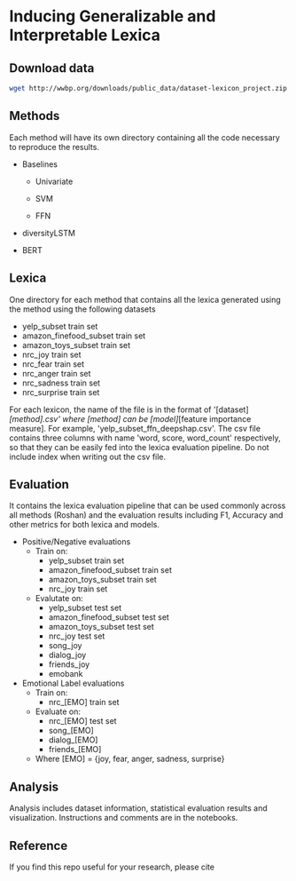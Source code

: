 # Inducing Generalizable and Interpretable Lexica

## Download data

```bash
wget http://wwbp.org/downloads/public_data/dataset-lexicon_project.zip
```

## Methods

Each method will have its own directory containing all the code necessary to reproduce the results.

- Baselines
  
  - Univariate
  
  - SVM
  
  - FFN

- diversityLSTM

- BERT

## Lexica

One directory for each method that contains all the lexica generated using the method using the following datasets

- yelp_subset train set
- amazon_finefood_subset train set
- amazon_toys_subset train set
- nrc_joy train set
- nrc_fear train set
- nrc_anger train set
- nrc_sadness train set
- nrc_surprise train set

For each lexicon, the name of the file is in the format of '[dataset]_[method].csv' where [method] can be [model]_[feature importance measure]. For example, 'yelp_subset_ffn_deepshap.csv'. The csv file contains three columns with name 'word, score, word_count' respectively, so that they can be easily fed into the lexica evaluation pipeline. Do not include index when writing out the csv file.

## Evaluation

It contains the lexica evaluation pipeline that can be used commonly across all methods (Roshan) and the evaluation results including F1, Accuracy and other metrics for both lexica and models.

- Positive/Negative evaluations
  - Train on:
    - yelp_subset train set
    - amazon_finefood_subset train set
    - amazon_toys_subset train set
    - nrc_joy train set
  - Evalutate on:
    - yelp_subset test set
    - amazon_finefood_subset test set
    - amazon_toys_subset test set
    - nrc_joy test set
    - song_joy
    - dialog_joy
    - friends_joy
    - emobank
- Emotional Label evaluations
  - Train on:
    - nrc_[EMO] train set
  - Evaluate on:
    - nrc_[EMO]  test set
    - song_[EMO] 
    - dialog_[EMO] 
    - friends_[EMO] 
  - Where [EMO] = {joy, fear, anger, sadness, surprise}

## Analysis

Analysis includes dataset information, statistical evaluation results and visualization. Instructions and comments are in the notebooks.

## Reference

If you find this repo useful for your research, please cite

```bash

```
